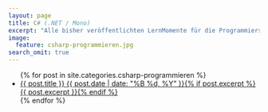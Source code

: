 ```yaml
---
layout: page
title: C# (.NET / Mono)
excerpt: "Alle bisher veröffentlichten LernMomente für die Programmiersprache C#."
image:
  feature: csharp-programmieren.jpg
search_omit: true
---
```


<ul class="post-list">
{% for post in site.categories.csharp-programmieren %} 
  <li><article><a href="{{ site.url }}{{ post.url }}">{{ post.title }} <span class="entry-date"><time datetime="{{ post.date | date_to_xmlschema }}">{{ post.date | date: "%B %d, %Y" }}</time></span>{% if post.excerpt %} <span class="excerpt">{{ post.excerpt }}</span>{% endif %}</a></article></li>
{% endfor %}
</ul>
